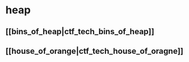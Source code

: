 # heap

## \[\[bins\_of\_heap\|ctf\_tech\_bins\_of\_heap\]\]

## \[\[house\_of\_orange\|ctf\_tech\_house\_of\_oragne\]\]

